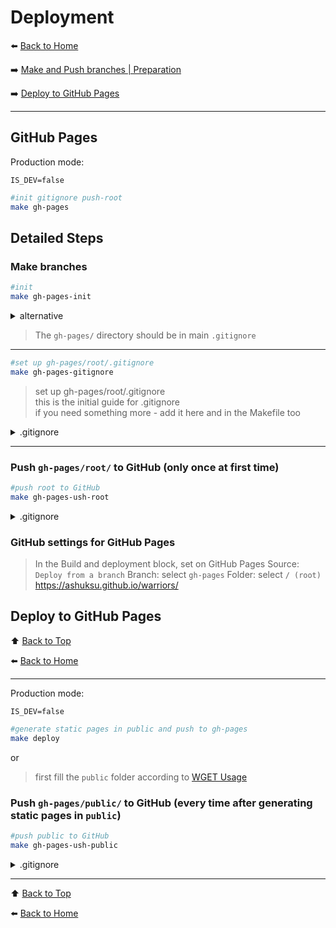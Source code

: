 # Deployment

⬅️ [Back to Home](../README.md)

➡️ [Make and Push branches | Preparation](#make-branches)

➡️ [Deploy to GitHub Pages](#deploy-to-github-pages)

---

## GitHub Pages

Production mode:

```.env
IS_DEV=false
```

```bash
#init gitignore push-root
make gh-pages
```

## Detailed Steps

### Make branches

```bash
#init
make gh-pages-init
```

<details>
  <summary>alternative</summary>

```bash
# be in the root of the project
cd ~/projects/warriors
mkdir -p gh-pages/root  # creation `gh-pages`
cd gh-pages/root
git init
# add as SSH
git remote add origin git@github.com:ashuksu/warriors.git
git branch -m 'gh-pages'
```

```bash
# be in gh-pages/root 
cd ~/projects/warriors/gh-pages/root 
touch .nojekyll .gitignore
```

</details>

> The `gh-pages/` directory should be in main `.gitignore`

---

```bash
#set up gh-pages/root/.gitignore
make gh-pages-gitignore
```

> set up gh-pages/root/.gitignore <br/>
> this is the initial guide for .gitignore <br/>
> if you need something more - add it here and in the Makefile too

<details>
  <summary>.gitignore</summary>

```gitignore
# Node.js
node_modules/
npm-debug.log

# Vite
.vite/
*.local

# IDEs and editors
.idea/
.vscode/
*.sublime-workspace
*.sublime-project

# OS-specific files
.DS_Store
Thumbs.db

# Environment
.env

# Tests and vendors (if any)
test/
vendor/

#hide gh-pages from PRs
*
!important/dist/
!important/.gitignore
!important/.nojekyll
!important/404.html
!important/catalog.html
!important/contacts.html
!important/favicon.ico
!important/index.html
!important/robots.txt
```

</details>

---

### Push `gh-pages/root/` to GitHub (only once at first time)

```bash
#push root to GitHub
make gh-pages-ush-root
```

<details>
  <summary>.gitignore</summary>

```bash
# be in gh-pages/root 
cd ~/projects/warriors/gh-pages/root
git add . -f
git commit -m "Update GH-Pages build $(date +%F\ %T)"
git push -u origin gh-pages --force
```

</details>

### GitHub settings for GitHub Pages

> In the Build and deployment block, set on GitHub Pages
> Source: `Deploy from a branch`
> Branch: select `gh-pages`
> Folder: select `/ (root)`
> https://ashuksu.github.io/warriors/

## Deploy to GitHub Pages

⬆️ [Back to Top](#deployment)

⬅️ [Back to Home](../README.md)

---

Production mode:

```.env
IS_DEV=false
```

```bash
#generate static pages in public and push to gh-pages
make deploy
```

or

> first fill the `public` folder according to [WGET Usage](wget.md)

### Push `gh-pages/public/` to GitHub (every time after generating static pages in `public`)

```bash
#push public to GitHub
make gh-pages-ush-public
```

<details>
  <summary>.gitignore</summary>

```bash
# be in gh-pages/public 
cd ~/projects/warriors/gh-pages/public
git add . -f
git commit -m "Update GH-Pages build $(date +%F\ %T)"
git push -u origin gh-pages --force
```

</details>

---

⬆️ [Back to Top](#deployment)

⬅️ [Back to Home](../README.md)